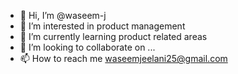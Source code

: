 - 👋 Hi, I’m @waseem-j
- 👀 I’m interested in product management
- 🌱 I’m currently learning product related areas
- 💞️ I’m looking to collaborate on ...
- 📫 How to reach me waseemjeelani25@gmail.com

<!---
waseem-j/waseem-j is a ✨ special ✨ repository because its `README.md` (this file) appears on your GitHub profile.
You can click the Preview link to take a look at your changes.
--->
